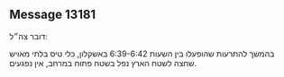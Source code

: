 ## Message 13181

דובר צה״ל:

בהמשך להתרעות שהופעלו בין השעות 6:39-6:42 באשקלון, כלי טיס בלתי מאויש שחצה לשטח הארץ נפל בשטח פתוח במרחב, אין נפגעים.

